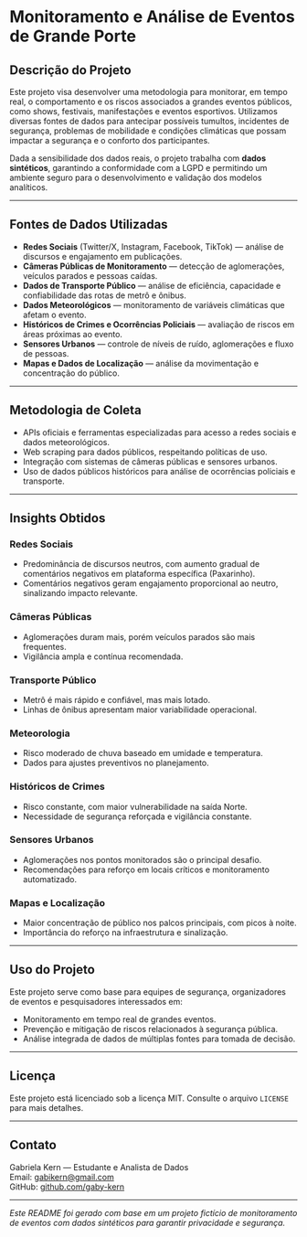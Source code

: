 # Monitoramento e Análise de Eventos de Grande Porte

## Descrição do Projeto

Este projeto visa desenvolver uma metodologia para monitorar, em tempo real, o comportamento e os riscos associados a grandes eventos públicos, como shows, festivais, manifestações e eventos esportivos. Utilizamos diversas fontes de dados para antecipar possíveis tumultos, incidentes de segurança, problemas de mobilidade e condições climáticas que possam impactar a segurança e o conforto dos participantes.

Dada a sensibilidade dos dados reais, o projeto trabalha com **dados sintéticos**, garantindo a conformidade com a LGPD e permitindo um ambiente seguro para o desenvolvimento e validação dos modelos analíticos.

---

## Fontes de Dados Utilizadas

- **Redes Sociais** (Twitter/X, Instagram, Facebook, TikTok) — análise de discursos e engajamento em publicações.
- **Câmeras Públicas de Monitoramento** — detecção de aglomerações, veículos parados e pessoas caídas.
- **Dados de Transporte Público** — análise de eficiência, capacidade e confiabilidade das rotas de metrô e ônibus.
- **Dados Meteorológicos** — monitoramento de variáveis climáticas que afetam o evento.
- **Históricos de Crimes e Ocorrências Policiais** — avaliação de riscos em áreas próximas ao evento.
- **Sensores Urbanos** — controle de níveis de ruído, aglomerações e fluxo de pessoas.
- **Mapas e Dados de Localização** — análise da movimentação e concentração do público.

---

## Metodologia de Coleta

- APIs oficiais e ferramentas especializadas para acesso a redes sociais e dados meteorológicos.
- Web scraping para dados públicos, respeitando políticas de uso.
- Integração com sistemas de câmeras públicas e sensores urbanos.
- Uso de dados públicos históricos para análise de ocorrências policiais e transporte.

---

## Insights Obtidos

### Redes Sociais  
- Predominância de discursos neutros, com aumento gradual de comentários negativos em plataforma específica (Paxarinho).  
- Comentários negativos geram engajamento proporcional ao neutro, sinalizando impacto relevante.

### Câmeras Públicas  
- Aglomerações duram mais, porém veículos parados são mais frequentes.  
- Vigilância ampla e contínua recomendada.

### Transporte Público  
- Metrô é mais rápido e confiável, mas mais lotado.  
- Linhas de ônibus apresentam maior variabilidade operacional.

### Meteorologia  
- Risco moderado de chuva baseado em umidade e temperatura.  
- Dados para ajustes preventivos no planejamento.

### Históricos de Crimes  
- Risco constante, com maior vulnerabilidade na saída Norte.  
- Necessidade de segurança reforçada e vigilância constante.

### Sensores Urbanos  
- Aglomerações nos pontos monitorados são o principal desafio.  
- Recomendações para reforço em locais críticos e monitoramento automatizado.

### Mapas e Localização  
- Maior concentração de público nos palcos principais, com picos à noite.  
- Importância do reforço na infraestrutura e sinalização.

---

## Uso do Projeto

Este projeto serve como base para equipes de segurança, organizadores de eventos e pesquisadores interessados em:

- Monitoramento em tempo real de grandes eventos.
- Prevenção e mitigação de riscos relacionados à segurança pública.
- Análise integrada de dados de múltiplas fontes para tomada de decisão.

---

## Licença

Este projeto está licenciado sob a licença MIT. Consulte o arquivo `LICENSE` para mais detalhes.

---

## Contato

Gabriela Kern — Estudante e Analista de Dados  
Email: gabikern@gmail.com  
GitHub: [github.com/gaby-kern](https://github.com/gaby-kern)

---

*Este README foi gerado com base em um projeto fictício de monitoramento de eventos com dados sintéticos para garantir privacidade e segurança.*
